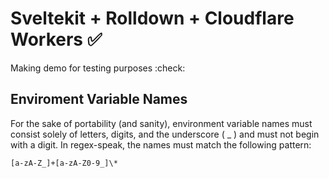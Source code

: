 # Sveltekit + Rolldown + Cloudflare Workers ✅

Making demo for testing purposes :check:

## Enviroment Variable Names

For the sake of portability (and sanity), environment variable names must consist solely of letters, digits, and the underscore ( \_ ) and must not begin with a digit. In regex-speak, the names must match the following pattern:

```re
[a-zA-Z_]+[a-zA-Z0-9_]\*
```
